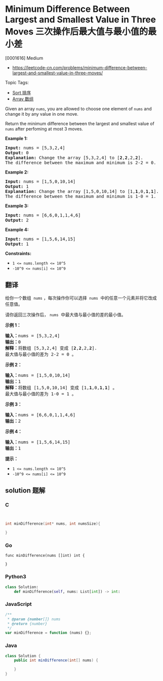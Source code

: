 # Minimum Difference Between Largest and Smallest Value in Three Moves 三次操作后最大值与最小值的最小差

[0001616] Medium

- https://leetcode-cn.com/problems/minimum-difference-between-largest-and-smallest-value-in-three-moves/

Topic Tags:

- [Sort 排序](https://leetcode-cn.com/tag/sort/)
- [Array 数组](https://leetcode-cn.com/tag/array/)

Given an array `nums`, you are allowed to choose one element of `nums` and change it by any value in one move.

Return the minimum difference between the largest and smallest value of `nums` after perfoming at most 3 moves.

**Example 1:**

<pre><strong>Input:</strong> nums = [5,3,2,4]
<strong>Output:</strong> 0
<strong>Explanation:</strong> Change the array [5,3,2,4] to [<strong>2</strong>,<strong>2</strong>,2,<strong>2</strong>].
The difference between the maximum and minimum is 2-2 = 0.</pre>

**Example 2:**

<pre><strong>Input:</strong> nums = [1,5,0,10,14]
<strong>Output:</strong> 1
<strong>Explanation:</strong> Change the array [1,5,0,10,14] to [1,<strong>1</strong>,0,<strong>1</strong>,<strong>1</strong>]. 
The difference between the maximum and minimum is 1-0 = 1.
</pre>

**Example 3:**

<pre><strong>Input:</strong> nums = [6,6,0,1,1,4,6]
<strong>Output:</strong> 2
</pre>

**Example 4:**

<pre><strong>Input:</strong> nums = [1,5,6,14,15]
<strong>Output:</strong> 1
</pre>

**Constraints:**

- `1 <= nums.length <= 10^5`
- `-10^9 <= nums[i] <= 10^9`

## 翻译

给你一个数组  `nums` ，每次操作你可以选择  `nums`  中的任意一个元素并将它改成任意值。

请你返回三次操作后， `nums`  中最大值与最小值的差的最小值。

**示例 1：**

<pre><strong>输入：</strong>nums = [5,3,2,4]
<strong>输出：</strong>0
<strong>解释：</strong>将数组 [5,3,2,4] 变成 [<strong>2</strong>,<strong>2</strong>,2,<strong>2</strong>].
最大值与最小值的差为 2-2 = 0 。</pre>

**示例 2：**

<pre><strong>输入：</strong>nums = [1,5,0,10,14]
<strong>输出：</strong>1
<strong>解释：</strong>将数组 [1,5,0,10,14] 变成 [1,<strong>1</strong>,0,<strong>1</strong>,<strong>1</strong>] 。
最大值与最小值的差为 1-0 = 1 。
</pre>

**示例 3：**

<pre><strong>输入：</strong>nums = [6,6,0,1,1,4,6]
<strong>输出：</strong>2
</pre>

**示例 4：**

<pre><strong>输入：</strong>nums = [1,5,6,14,15]
<strong>输出：</strong>1
</pre>

**提示：**

- `1 <= nums.length <= 10^5`
- `-10^9 <= nums[i] <= 10^9`

## solution 题解

### C

```c


int minDifference(int* nums, int numsSize){

}
```

### Go

```golang
func minDifference(nums []int) int {

}
```

### Python3

```python
class Solution:
    def minDifference(self, nums: List[int]) -> int:
```

### JavaScript

```javascript
/**
 * @param {number[]} nums
 * @return {number}
 */
var minDifference = function (nums) {};
```

### Java

```java
class Solution {
    public int minDifference(int[] nums) {

    }
}
```
